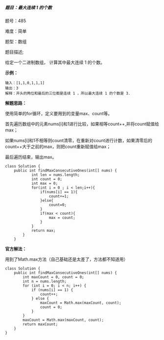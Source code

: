 ##### 题目：最大连续 1 的个数

题号：485

难度：简单

题型：数组

题目描述;

给定一个二进制数组， 计算其中最大连续 1 的个数。

**示例：**

```
输入：[1,1,0,1,1,1]
输出：3
解释：开头的两位和最后的三位都是连续 1 ，所以最大连续 1 的个数是 3.
```

**解题思路：**

使用简单的for循环，定义要用到的变量max、count等。

首先遍历数组中的元素nums[i]和1进行比较，如果相等count++,并将count赋值给max；

如果nums[i]和1不相等则count清零，在重新对count进行计数，如果清零后的count++大于之前的max，则把count重新赋值给max；

最后遍历结束，输出max。

```
class Solution {
    public int findMaxConsecutiveOnes(int[] nums) {
            int len = nums.length;
            int count = 0;
            int max = 0;
            for(int i = 0 ; i < len;i++){
                if(nums[i] == 1){
                    count+=1;  
                }else{
                    count=0;
                } 
                if(max < count){
                    max = count;
                }
            }
            return max;
        }
    }
```

**官方解法：**

用到了Math.max方法（自己基础还是太差了，方法都不知道用）

```
class Solution {
    public int findMaxConsecutiveOnes(int[] nums) {
        int maxCount = 0, count = 0;
        int n = nums.length;
        for (int i = 0; i < n; i++) {
            if (nums[i] == 1) {
                count++;
            } else {
                maxCount = Math.max(maxCount, count);
                count = 0;
            }
        }
        maxCount = Math.max(maxCount, count);
        return maxCount;
    }
}

```

